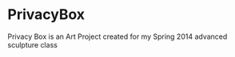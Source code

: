 PrivacyBox
==========
Privacy Box is an Art Project created for my Spring 2014 advanced sculpture class
